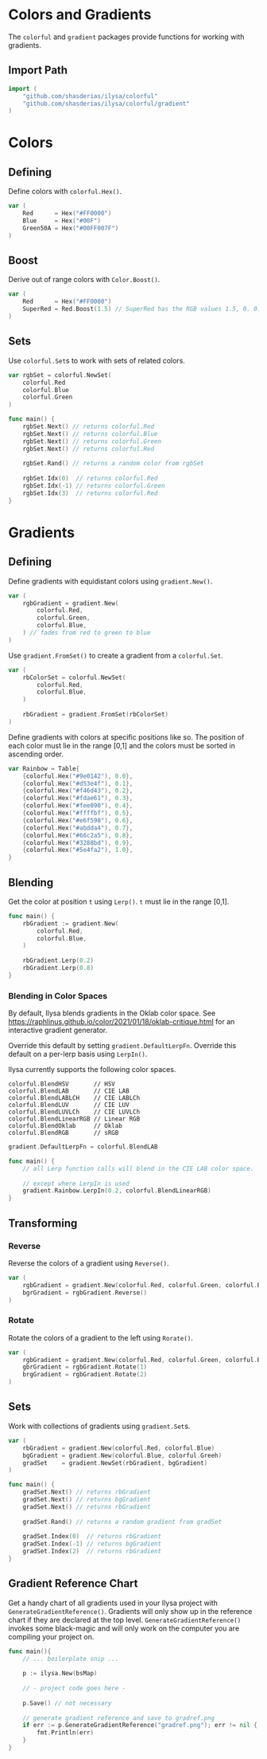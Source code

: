 # Colors and Gradients

The `colorful` and `gradient` packages provide functions for working with gradients.

## Import Path

```go
import (
	"github.com/shasderias/ilysa/colorful"
	"github.com/shasderias/ilysa/colorful/gradient"
)
```

# Colors

## Defining

Define colors with `colorful.Hex()`.

```go
var (
	Red      = Hex("#FF0000")
	Blue     = Hex("#00F")
	Green50A = Hex("#00FF007F")
)
```

## Boost

Derive out of range colors with `Color.Boost()`.

```go
var (
	Red      = Hex("#FF0000")
	SuperRed = Red.Boost(1.5) // SuperRed has the RGB values 1.5, 0. 0.
)
```

## Sets

Use `colorful.Set`s to work with sets of related colors.

```go
var rgbSet = colorful.NewSet(
    colorful.Red
    colorful.Blue
    colorful.Green
)

func main() {
    rgbSet.Next() // returns colorful.Red
    rgbSet.Next() // returns colorful.Blue
    rgbSet.Next() // returns colorful.Green
    rgbSet.Next() // returns colorful.Red
    
    rgbSet.Rand() // returns a random color from rgbSet
    
    rgbSet.Idx(0)  // returns colorful.Red
    rgbSet.Idx(-1) // returns colorful.Green
    rgbSet.Idx(3)  // returns colorful.Red
}
```

# Gradients

## Defining

Define gradients with equidistant colors using `gradient.New()`.

```go
var (
    rgbGradient = gradient.New(
        colorful.Red,
        colorful.Green,
        colorful.Blue,
    ) // fades from red to green to blue
)
```

Use `gradient.FromSet()` to create a gradient from a `colorful.Set`.

```go
var (
    rbColorSet = colorful.NewSet(
        colorful.Red,
        colorful.Blue,
    )
    
    rbGradient = gradient.FromSet(rbColorSet)
)

```

Define gradients with colors at specific positions like so. The position of each color must lie in the range [0,1] and
the colors must be sorted in ascending order.

```go
var Rainbow = Table{
    {colorful.Hex("#9e0142"), 0.0},
    {colorful.Hex("#d53e4f"), 0.1},
    {colorful.Hex("#f46d43"), 0.2},
    {colorful.Hex("#fdae61"), 0.3},
    {colorful.Hex("#fee090"), 0.4},
    {colorful.Hex("#ffffbf"), 0.5},
    {colorful.Hex("#e6f598"), 0.6},
    {colorful.Hex("#abdda4"), 0.7},
    {colorful.Hex("#66c2a5"), 0.8},
    {colorful.Hex("#3288bd"), 0.9},
    {colorful.Hex("#5e4fa2"), 1.0},
}
```

## Blending

Get the color at position `t` using `Lerp()`. `t` must lie in the range [0,1].

```go
func main() {
    rbGradient := gradient.New(
        colorful.Red,
        colorful.Blue,
    )
    
    rbGradient.Lerp(0.2)
    rbGradient.Lerp(0.8)
}

```

### Blending in Color Spaces

By default, Ilysa blends gradients in the Oklab color space.
See https://raphlinus.github.io/color/2021/01/18/oklab-critique.html for an interactive gradient generator.

Override this default by setting `gradient.DefaultLerpFn`. Override this default on a per-lerp basis using `LerpIn()`.

Ilysa currently supports the following color spaces.

```
colorful.BlendHSV       // HSV
colorful.BlendLAB       // CIE LAB
colorful.BlendLABLCH    // CIE LABLCh
colorful.BlendLUV       // CIE LUV 
colorful.BlendLUVLCh    // CIE LUVLCh
colorful.BlendLinearRGB // Linear RGB
colorful.BlendOklab     // Oklab
colorful.BlendRGB       // sRGB
```

```go
gradient.DefaultLerpFn = colorful.BlendLAB

func main() {
    // all Lerp function calls will blend in the CIE LAB color space.
    
    // except where LerpIn is used
    gradient.Rainbow.LerpIn(0.2, colorful.BlendLinearRGB)
}
```

## Transforming

### Reverse

Reverse the colors of a gradient using `Reverse()`.

```go
var (
    rgbGradient = gradient.New(colorful.Red, colorful.Green, colorful.Blue)
    bgrGradient = rgbGradient.Reverse()
)
```

### Rotate

Rotate the colors of a gradient to the left using `Rorate()`.

```go
var (
    rgbGradient = gradient.New(colorful.Red, colorful.Green, colorful.Blue)
    gbrGradient = rgbGradient.Rotate(1)
    brgGradient = rgbGradient.Rotate(2)
)
```

## Sets

Work with collections of gradients using `gradient.Set`s.

```go
var (
    rbGradient = gradient.New(colorful.Red, colorful.Blue)
    bgGradient = gradient.New(colorful.Blue, colorful.Greeh)
    gradSet    = gradient.NewSet(rbGradient, bgGradient)
)

func main() {
    gradSet.Next() // returns rbGradient
    gradSet.Next() // returns bgGradient 
    gradSet.Next() // returns rbGradient
    
    gradSet.Rand() // returns a random gradient from gradSet
    
    gradSet.Index(0)  // returns rbGradient
    gradSet.Index(-1) // returns bgGradient
    gradSet.Index(2)  // returns rbGradient
}
```

## Gradient Reference Chart

Get a handy chart of all gradients used in your Ilysa project with `GenerateGradientReference()`. Gradients will only
show up in the reference chart if they are declared at the top level. `GenerateGradientReference()` invokes some
black-magic and will only work on the computer you are compiling your project on.

```go
func main(){
    // ... boilerplate snip ...
    
	p := ilysa.New(bsMap)
	
    // - project code goes here -
    
    p.Save() // not necessary
    
    // generate gradient reference and save to gradref.png
	if err := p.GenerateGradientReference("gradref.png"); err != nil {
		fmt.Println(err)
	}
}
```
